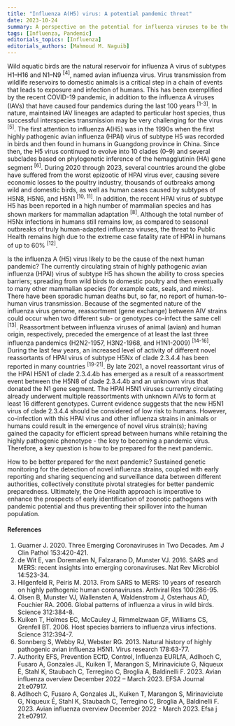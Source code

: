 ```yaml
---
title: "Influenza A(H5) virus: A potential pandemic threat"
date: 2023-10-24
summary: A perspective on the potential for influenza viruses to be the next pandemic threat and how to be better prepared for the next pandemic.
tags: [Influenza, Pandemic]
editorials_topics: [Influenza]
editorials_authors: [Mahmoud M. Naguib]
---
```


Wild aquatic birds are the natural reservoir for influenza A virus of subtypes H1–H16 and N1–N9 <sup>[4]</sup>, named avian influenza virus. Virus transmission from wildlife reservoirs to domestic animals is a critical step in a chain of events that leads to exposure and infection of humans. This has been exemplified by the recent COVID-19 pandemic, in addition to the influenza A viruses (IAVs) that have caused four pandemics during the last 100 years <sup>[1-3]</sup>. In nature, maintained IAV lineages are adapted to particular host species, thus successful interspecies transmission may be very challenging for the virus <sup>[5]</sup>. The first attention to influenza A(H5) was in the 1990s when the first highly pathogenic avian influenza (HPAI) virus of subtype H5 was recorded in birds and then found in humans in Guangdong province in China. Since then, the H5 virus continued to evolve into 10 clades (0–9) and several subclades based on phylogenetic inference of the hemagglutinin (HA) gene segment <sup>[6]</sup>. During 2020 through 2023, several countries around the globe have suffered from the worst epizootic of HPAI virus ever, causing severe economic losses to the poultry industry, thousands of outbreaks among wild and domestic birds, as well as human cases caused by subtypes of H5N8, H5N6, and H5N1 <sup>[10, 11]</sup>. In addition, the recent HPAI virus of subtype H5 has been reported in a high number of mammalian species and has shown markers for mammalian adaptation <sup>[8]</sup>. Although the total number of H5Nx infections in humans still remains low, as compared to seasonal outbreaks of truly human-adapted influenza viruses, the threat to Public Health remains high due to the extreme case fatality rate of HPAI in humans of up to 60% <sup>[12]</sup>.

Is the influenza A (H5) virus likely to be the cause of the next human pandemic? The currently circulating strain of highly pathogenic avian influenza (HPAI) virus of subtype H5 has shown the ability to cross species barriers; spreading from wild birds to domestic poultry and then eventually to many other mammalian species (for example cats, seals, and minks). There have been sporadic human deaths but, so far, no report of human-to-human virus transmission.  Because of the segmented nature of the influenza virus genome, reassortment (gene exchange) between AIV strains could occur when two different sub- or genotypes co-infect the same cell <sup>[13]</sup>. Reassortment between influenza viruses of animal (avian) and human origin, respectively, preceded the emergence of at least the last three influenza pandemics (H2N2-1957, H3N2-1968, and H1N1-2009) <sup>[14-16]</sup>. During the last few years, an increased level of activity of different novel reassortants of HPAI virus of subtype H5Nx of clade 2.3.4.4 has been reported in many countries <sup>[19-21]</sup>. By late 2021, a novel reassortant virus of the HPAI H5N1 of clade 2.3.4.4b has emerged as a result of a reassortment event between the H5N8 of clade 2.3.4.4b and an unknown virus that donated the N1 gene segment. The HPAI H5N1 viruses currently circulating already underwent multiple reassortments with unknown AIVs to form at least 16 different genotypes. Current evidence suggests that the new H5N1 virus of clade 2.3.4.4 should be considered of low risk to humans. However, co-infection with this HPAI virus and other influenza strains in animals or humans could result in the emergence of novel virus strain(s); having gained the capacity for efficient spread between humans while retaining the highly pathogenic phenotype - the key to becoming a pandemic virus. Therefore, a key question is how to be prepared for the next pandemic.

How to be better prepared for the next pandemic? Sustained genetic monitoring for the detection of novel influenza strains, coupled with early reporting and sharing sequencing and surveillance data between different authorities, collectively constitute pivotal strategies for better pandemic preparedness. Ultimately, the One Health approach is imperative to enhance the prospects of early identification of zoonotic pathogens with pandemic potential and thus preventing their spillover into the human population.

#### References

1. Guarner J. 2020. Three Emerging Coronaviruses in Two Decades. Am J Clin Pathol 153:420-421.
2. de Wit E, van Doremalen N, Falzarano D, Munster VJ. 2016. SARS and MERS: recent insights into emerging coronaviruses. Nat Rev Microbiol 14:523-34.
3. Hilgenfeld R, Peiris M. 2013. From SARS to MERS: 10 years of research on highly pathogenic human coronaviruses. Antiviral Res 100:286-95.
4. Olsen B, Munster VJ, Wallensten A, Waldenstrom J, Osterhaus AD, Fouchier RA. 2006. Global patterns of influenza a virus in wild birds. Science 312:384-8.
5. Kuiken T, Holmes EC, McCauley J, Rimmelzwaan GF, Williams CS, Grenfell BT. 2006. Host species barriers to influenza virus infections. Science 312:394-7.
6. Sonnberg S, Webby RJ, Webster RG. 2013. Natural history of highly pathogenic avian influenza H5N1. Virus research 178:63-77.
7. Authority EFS, Prevention ECfD, Control, Influenza EURLfA, Adlhoch C, Fusaro A, Gonzales JL, Kuiken T, Marangon S, Mirinaviciute G, Niqueux É, Stahl K, Staubach C, Terregino C, Broglia A, Baldinelli F. 2023. Avian influenza overview December 2022 – March 2023. EFSA Journal 21:e07917.
8. Adlhoch C, Fusaro A, Gonzales JL, Kuiken T, Marangon S, Mirinaviciute G, Niqueux É, Stahl K, Staubach C, Terregino C, Broglia A, Baldinelli F. 2023. Avian influenza overview December 2022 - March 2023. Efsa j 21:e07917.

